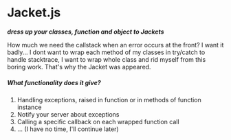 Jacket.js 
=========

  ***dress up your classes, function and object to Jackets***

How much we need the callstack when an error occurs at the front? I want it badly...
I dont want to wrap each method of my classes in try/catch to handle stacktrace, I want to wrap whole class and rid myself from this boring work.
That's why the Jacket was appeared.

##### What functionality does it give?

1. Handling exceptions, raised in function or in methods of function instance
2. Notify your server about exceptions
3. Calling a specific callback on each wrapped function call
4. ... (I have no time, I'll continue later)
